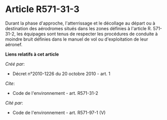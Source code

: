 # Article R571-31-3

Durant la phase d'approche, l'atterrissage et le décollage au départ ou à destination des aérodromes situés dans les zones
définies à l'article R. 571-31-2, les équipages sont tenus de respecter les procédures de conduite à moindre bruit définies
dans le manuel de vol ou d'exploitation de leur aéronef.

**Liens relatifs à cet article**

_Créé par_:

  - Décret n°2010-1226 du 20 octobre 2010 - art. 1

_Cite_:

  - Code de l'environnement - art. R571-31-2

_Cité par_:

  - Code de l'environnement - art. R571-97-1 (V)

